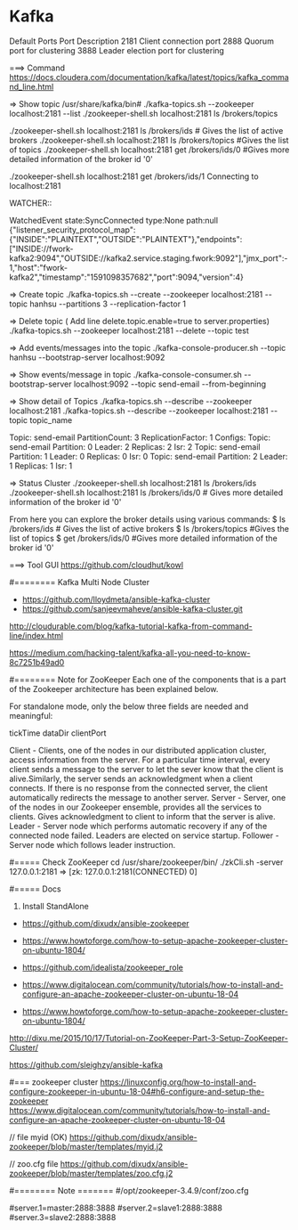 Kafka
==================================

Default Ports
Port    Description
2181    Client connection port
2888    Quorum port for clustering
3888    Leader election port for clustering


===> Command
  https://docs.cloudera.com/documentation/kafka/latest/topics/kafka_command_line.html

=> Show topic
  /usr/share/kafka/bin#
  ./kafka-topics.sh --zookeeper localhost:2181 --list
  ./zookeeper-shell.sh localhost:2181 ls /brokers/topics

  ./zookeeper-shell.sh localhost:2181 ls /brokers/ids # Gives the list of active brokers
  ./zookeeper-shell.sh localhost:2181 ls /brokers/topics #Gives the list of topics
  ./zookeeper-shell.sh localhost:2181 get /brokers/ids/0 #Gives more detailed information of the broker id '0'

  ./zookeeper-shell.sh localhost:2181 get /brokers/ids/1
Connecting to localhost:2181

WATCHER::

WatchedEvent state:SyncConnected type:None path:null
{"listener_security_protocol_map":{"INSIDE":"PLAINTEXT","OUTSIDE":"PLAINTEXT"},"endpoints":["INSIDE://fwork-kafka2:9094","OUTSIDE://kafka2.service.staging.fwork:9092"],"jmx_port":-1,"host":"fwork-kafka2","timestamp":"1591098357682","port":9094,"version":4}


=> Create topic
  ./kafka-topics.sh --create --zookeeper localhost:2181 --topic hanhsu --partitions 3 --replication-factor 1

=> Delete topic ( Add line delete.topic.enable=true to server.properties)
  ./kafka-topics.sh --zookeeper localhost:2181 --delete --topic test

=> Add events/messages into the topic
  ./kafka-console-producer.sh --topic hanhsu --bootstrap-server localhost:9092

=> Show events/message in topic
  ./kafka-console-consumer.sh --bootstrap-server localhost:9092 --topic send-email --from-beginning

=> Show detail of Topics
  ./kafka-topics.sh --describe --zookeeper localhost:2181
  ./kafka-topics.sh --describe --zookeeper localhost:2181 --topic topic_name

Topic: send-email       PartitionCount: 3       ReplicationFactor: 1    Configs: 
        Topic: send-email       Partition: 0    Leader: 2       Replicas: 2     Isr: 2
        Topic: send-email       Partition: 1    Leader: 0       Replicas: 0     Isr: 0
        Topic: send-email       Partition: 2    Leader: 1       Replicas: 1     Isr: 1

=> Status Cluster
  ./zookeeper-shell.sh localhost:2181 ls /brokers/ids
  ./zookeeper-shell.sh localhost:2181 ls /brokers/ids/0  # Gives more detailed information of the broker id '0'

From here you can explore the broker details using various commands:
$  ls /brokers/ids # Gives the list of active brokers
$  ls /brokers/topics #Gives the list of topics
$  get /brokers/ids/0 #Gives more detailed information of the broker id '0'


===> Tool GUI
  https://github.com/cloudhut/kowl





#======== Kafka Multi Node Cluster
  + https://github.com/lloydmeta/ansible-kafka-cluster
  + https://github.com/sanjeevmaheve/ansible-kafka-cluster.git



http://cloudurable.com/blog/kafka-tutorial-kafka-from-command-line/index.html



https://medium.com/hacking-talent/kafka-all-you-need-to-know-8c7251b49ad0


#======== Note for ZooKeeper
Each one of the components that is a part of the Zookeeper architecture has been explained below.

For standalone mode, only the below three fields are needed and meaningful:

tickTime
dataDir
clientPort


Client - Clients, one of the nodes in our distributed application cluster, access information from the server. For a particular time interval, every client sends a message to the server to let the sever know that the client is alive.Similarly, the server sends an acknowledgment when a client connects. If there is no response from the connected server, the client automatically redirects the message to another server.
Server - Server, one of the nodes in our Zookeeper ensemble, provides all the services to clients. Gives acknowledgment to client to inform that the server is alive.
Leader - Server node which performs automatic recovery if any of the connected node failed. Leaders are elected on service startup.
Follower - Server node which follows leader instruction.

#===== Check ZooKeeper
cd /usr/share/zookeeper/bin/
./zkCli.sh -server 127.0.0.1:2181
  => [zk: 127.0.0.1:2181(CONNECTED) 0]


#===== Docs
1. Install StandAlone
  + https://github.com/dixudx/ansible-zookeeper
  + https://www.howtoforge.com/how-to-setup-apache-zookeeper-cluster-on-ubuntu-1804/  
  + https://github.com/idealista/zookeeper_role


  + https://www.digitalocean.com/community/tutorials/how-to-install-and-configure-an-apache-zookeeper-cluster-on-ubuntu-18-04
  + https://www.howtoforge.com/how-to-setup-apache-zookeeper-cluster-on-ubuntu-1804/  


  http://dixu.me/2015/10/17/Tutorial-on-ZooKeeper-Part-3-Setup-ZooKeeper-Cluster/

  https://github.com/sleighzy/ansible-kafka


#=== zookeeper cluster
https://linuxconfig.org/how-to-install-and-configure-zookeeper-in-ubuntu-18-04#h6-configure-and-setup-the-zookeeper  
https://www.digitalocean.com/community/tutorials/how-to-install-and-configure-an-apache-zookeeper-cluster-on-ubuntu-18-04

// file myid (OK)
https://github.com/dixudx/ansible-zookeeper/blob/master/templates/myid.j2

// zoo.cfg file
https://github.com/dixudx/ansible-zookeeper/blob/master/templates/zoo.cfg.j2


#======== Note =======
#/opt/zookeeper-3.4.9/conf/zoo.cfg

#server.1=master:2888:3888
#server.2=slave1:2888:3888
#server.3=slave2:2888:3888